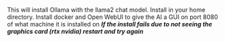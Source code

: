 This will install Ollama with the llama2 chat model. Install in your home directory.
Install docker and Open WebUI to give the AI a GUI on port 8080 of what machine it is installed on
***If the install fails due to not seeing the graphics card (rtx nvidia) restart and try again***
